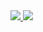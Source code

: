 <div>
  <a href="https://github.com/FelipeRamiris">
    <img heigt="180em" src="https://github-readme-stats.vercel.app/api?username=FelipeRamiris&hide=contribs,prs" />
    <img heigt="180em" src="https://github-readme-stats.vercel.app/api?username=FelipeRamiris&count_private=true" />
</div>
